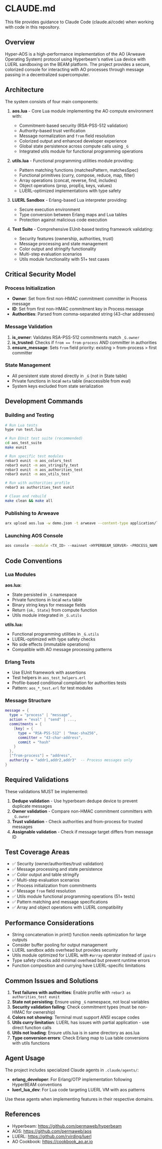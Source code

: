 # CLAUDE.md

This file provides guidance to Claude Code (claude.ai/code) when working with code in this repository.

## Overview

Hyper-AOS is a high-performance implementation of the AO (Arweave Operating System) protocol using Hyperbeam's native Lua device with LUERL sandboxing on the BEAM platform. The project provides a secure, colorized console for interacting with AO processes through message passing in a decentralized supercomputer.

## Architecture

The system consists of four main components:

1. **aos.lua** - Core Lua module implementing the AO compute environment with:
   - Commitment-based security (RSA-PSS-512 validation)
   - Authority-based trust verification
   - Message normalization and `from` field resolution
   - Colorized output and enhanced developer experience
   - Global state persistence across compute calls using `_G`
   - Integrated utils module for functional programming operations

2. **utils.lua** - Functional programming utilities module providing:
   - Pattern matching functions (matchesPattern, matchesSpec)
   - Functional primitives (curry, compose, reduce, map, filter)
   - Array operations (concat, reverse, find, includes)
   - Object operations (prop, propEq, keys, values)
   - LUERL-optimized implementations with type safety

3. **LUERL Sandbox** - Erlang-based Lua interpreter providing:
   - Secure execution environment
   - Type conversion between Erlang maps and Lua tables
   - Protection against malicious code execution

4. **Test Suite** - Comprehensive EUnit-based testing framework validating:
   - Security features (ownership, authorities, trust)
   - Message processing and state management
   - Color output and stringify functionality
   - Multi-step evaluation scenarios
   - Utils module functionality with 51+ test cases

## Critical Security Model

### Process Initialization
- **Owner**: Set from first non-HMAC commitment committer in Process message
- **ID**: Set from first non-HMAC commitment key in Process message
- **Authorities**: Parsed from comma-separated string (43-char addresses)

### Message Validation
1. **is_owner**: Validates RSA-PSS-512 commitments match `_G.owner`
2. **is_trusted**: Checks if `from == from-process` AND committer in authorities
3. **ensure_message**: Sets `from` field priority: existing > from-process > first committer

### State Management
- All persistent state stored directly in `_G` (not in State table)
- Private functions in local `meta` table (inaccessible from eval)
- System keys excluded from state serialization

## Development Commands

### Building and Testing
```bash
# Run Lua tests
hype run test.lua

# Run EUnit test suite (recommended)
cd aos_test_suite
make eunit

# Run specific test modules
rebar3 eunit -m aos_colors_test
rebar3 eunit -m aos_stringify_test
rebar3 eunit -m aos_authorities_test
rebar3 eunit -m aos_utils_test

# Run with authorities profile
rebar3 as authorities_test eunit

# Clean and rebuild
make clean && make all
```

### Publishing to Arweave
```bash
arx upload aos.lua -w demo.json -t arweave --content-type application/lua --tags Data-Protocol ao
```

### Launching AOS Console
```bash
aos console --module <TX_ID> --mainnet <HYPERBEAM_SERVER> <PROCESS_NAME>
```

## Code Conventions

### Lua Modules
**aos.lua:**
- State persisted in `_G` namespace
- Private functions in local `meta` table
- Binary string keys for message fields
- Return `{ok, State}` from compute function
- Utils module integrated in `_G.utils`

**utils.lua:**
- Functional programming utilities in `_G.utils`
- LUERL-optimized with type safety checks
- No side effects (immutable operations)
- Compatible with AO message processing patterns

### Erlang Tests
- Use EUnit framework with assertions
- Test helpers in `aos_test_helpers.erl`
- Profile-based conditional compilation for authorities tests
- Pattern: `aos_*_test.erl` for test modules

### Message Structure
```lua
message = {
  type = "process" | "message",
  action = "eval" | "send" | ...,
  commitments = {
    [key] = {
      type = "RSA-PSS-512" | "hmac-sha256",
      committer = "43-char-address",
      commit = "hash"
    }
  },
  ["from-process"] = "address",
  authority = "addr1,addr2,addr3"  -- Process messages only
}
```

## Required Validations

These validations MUST be implemented:

1. **Dedupe validation** - Use hyperbeam dedupe device to prevent duplicate messages
2. **Owner validation** - Compare non-HMAC commitment committers with `_G.owner`
3. **Trust validation** - Check authorities and from-process for trusted messages
4. **Assignable validation** - Check if message target differs from message ID

## Test Coverage Areas

- ✅ Security (owner/authorities/trust validation)
- ✅ Message processing and state persistence
- ✅ Color output and table stringify
- ✅ Multi-step evaluation scenarios
- ✅ Process initialization from commitments
- ✅ Message `from` field resolution
- ✅ Utils module functional programming operations (51+ tests)
- ✅ Pattern matching and message specifications
- ✅ Array and object operations with LUERL compatibility

## Performance Considerations

- String concatenation in print() function needs optimization for large outputs
- Consider buffer pooling for output management
- LUERL sandbox adds overhead but provides security
- Utils module optimized for LUERL with `#array` operator instead of `ipairs`
- Type safety checks add minimal overhead but prevent runtime errors
- Function composition and currying have LUERL-specific limitations

## Common Issues and Solutions

1. **Test failures with authorities**: Enable profile with `rebar3 as authorities_test eunit`
2. **State not persisting**: Ensure using `_G` namespace, not local variables
3. **Security validation failing**: Check commitment types (must be non-HMAC for ownership)
4. **Colors not showing**: Terminal must support ANSI escape codes
5. **Utils curry limitation**: LUERL has issues with partial application - use direct function calls
6. **Utils not loading**: Ensure utils.lua is in same directory as aos.lua
7. **Type conversion errors**: Check Erlang map to Lua table conversions with utils functions

## Agent Usage

The project includes specialized Claude agents in `.claude/agents/`:
- **erlang_developer**: For Erlang/OTP implementation following HyperBEAM conventions
- **luerl_lua_dev**: For Lua code targeting LUERL VM with aos patterns

Use these agents when implementing features in their respective domains.

## References

- Hyperbeam: https://github.com/permaweb/hyperbeam
- AOS: https://github.com/permaweb/aos
- LUERL: https://github.com/rvirding/luerl
- AO Cookbook: https://cookbook_ao.ar.io